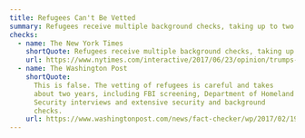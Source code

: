 ```yaml
---
title: Refugees Can't Be Vetted
summary: Refugees receive multiple background checks, taking up to two years.
checks:
  - name: The New York Times
    shortQuote: Refugees receive multiple background checks, taking up to two years.
    url: https://www.nytimes.com/interactive/2017/06/23/opinion/trumps-lies.html
  - name: The Washington Post
    shortQuote:
      This is false. The vetting of refugees is careful and takes
      about two years, including FBI screening, Department of Homeland
      Security interviews and extensive security and background
      checks.
    url: https://www.washingtonpost.com/news/fact-checker/wp/2017/02/19/fact-checking-president-trumps-rally-in-florida/
---
```

